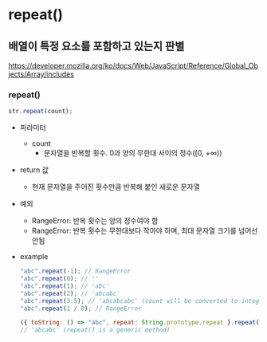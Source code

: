 # repeat()

## 배열이 특정 요소를 포함하고 있는지 판별

https://developer.mozilla.org/ko/docs/Web/JavaScript/Reference/Global_Objects/Array/includes

### repeat()

```javascript
str.repeat(count);
```

- 파라미터

  - count
    - 문자열을 반복할 횟수. 0과 양의 무한대 사이의 정수([0, +∞))

- return 값

  - 현재 문자열을 주어진 횟수만큼 반복해 붙인 새로운 문자열

- 예외

  - RangeError: 반복 횟수는 양의 정수여야 함
  - RangeError: 반복 횟수는 무한대보다 작아야 하며, 최대 문자열 크기를 넘어선 안됨

- example

  ```javascript
  "abc".repeat(-1); // RangeError
  "abc".repeat(0); // ''
  "abc".repeat(1); // 'abc'
  "abc".repeat(2); // 'abcabc'
  "abc".repeat(3.5); // 'abcabcabc' (count will be converted to integer)
  "abc".repeat(1 / 0); // RangeError

  ({ toString: () => "abc", repeat: String.prototype.repeat }.repeat(2));
  // 'abcabc' (repeat() is a generic method)
  ```
